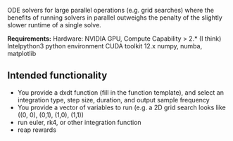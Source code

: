 ODE solvers for large parallel operations (e.g. grid searches) where the benefits of running solvers in parallel outweighs the penalty of the slightly slower runtime of a single solve.

**Requirements:**
Hardware:
NVIDIA GPU, Compute Capability > 2.* (I think)
Intelpython3 python environment
CUDA toolkit 12.x
numpy, numba, matplotlib

Intended functionality
- 
- You provide a dxdt function (fill in the function template), and select an integration type, step size, duration, and output sample frequency
- You provide a vector of variables to run (e.g. a 2D grid search looks like ((0, 0), (0,1), (1,0), (1,1))
- run euler, rk4, or other integration function
- reap rewards